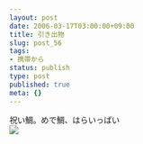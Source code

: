 ```yaml
---
layout: post
date: 2006-03-17T03:00:00+09:00
title: 引き出物
slug: post_56
tags:
- 携帯から
status: publish
type: post
published: true
meta: {}
---
```

<div class="caption">祝い鯛。めで鯛、はらいっぱい
</div>
<div class="photo"><img src="/images/uploads/blog-photo-1142521877.18-0.jpg" /></div>
